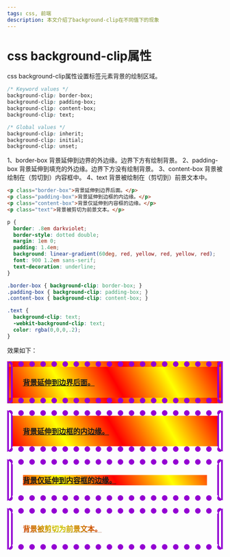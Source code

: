 ```yaml
---
tags: css, 前端
description: 本文介绍了background-clip在不同值下的现象
---
```


# css background-clip属性

<style>
    p.bg-clip {
        border: .8em darkviolet;
        border-style: dotted double;
        margin: 1em 0;
        padding: 1.4em;
        background: linear-gradient(60deg, red, yellow, red, yellow, red);
        font: 900 1.2em sans-serif;
        text-decoration: underline;
    }

    .bg-clip.border-box { background-clip: border-box; }
    .bg-clip.padding-box { background-clip: padding-box; }
    .bg-clip.content-box { background-clip: content-box; }

    .bg-clip.text {
        background-clip: text;
        -webkit-background-clip: text;
        color: rgba(0,0,0,.2);
    }
</style>

css background-clip属性设置标签元素背景的绘制区域。

``` css
/* Keyword values */
background-clip: border-box;
background-clip: padding-box;
background-clip: content-box;
background-clip: text;

/* Global values */
background-clip: inherit;
background-clip: initial;
background-clip: unset;
```

1、border-box  背景延伸到边界的外边缘。边界下方有绘制背景。
2、padding-box 背景延伸到填充的外边缘。边界下方没有绘制背景。
3、content-box 背景被绘制在（剪切到）内容框中。
4、text 背景被绘制在（剪切到）前景文本中。

``` html
<p class="border-box">背景延伸到边界后面。</p>
<p class="padding-box">背景延伸到边框的内边缘。</p>
<p class="content-box">背景仅延伸到内容框的边缘。</p>
<p class="text">背景被剪切为前景文本。</p>
```

``` css
p {
  border: .8em darkviolet;
  border-style: dotted double;
  margin: 1em 0;
  padding: 1.4em;
  background: linear-gradient(60deg, red, yellow, red, yellow, red);
  font: 900 1.2em sans-serif;
  text-decoration: underline;
}

.border-box { background-clip: border-box; }
.padding-box { background-clip: padding-box; }
.content-box { background-clip: content-box; }

.text {
  background-clip: text;
  -webkit-background-clip: text;
  color: rgba(0,0,0,.2);
}
```

效果如下：

<p class="bg-clip border-box">背景延伸到边界后面。</p>
<p class="bg-clip padding-box">背景延伸到边框的内边缘。</p>
<p class="bg-clip content-box">背景仅延伸到内容框的边缘。</p>
<p class="bg-clip text">背景被剪切为前景文本。</p>
